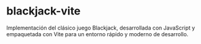 # blackjack-vite
Implementación del clásico juego Blackjack, desarrollada con JavaScript y empaquetada con Vite para un entorno rápido y moderno de desarrollo.
